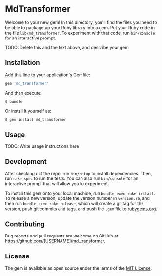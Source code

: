 # MdTransformer

Welcome to your new gem! In this directory, you'll find the files you need to be able to package up your Ruby library into a gem. Put your Ruby code in the file `lib/md_transformer`. To experiment with that code, run `bin/console` for an interactive prompt.

TODO: Delete this and the text above, and describe your gem

## Installation

Add this line to your application's Gemfile:

```ruby
gem 'md_transformer'
```

And then execute:

    $ bundle

Or install it yourself as:

    $ gem install md_transformer

## Usage

TODO: Write usage instructions here

## Development

After checking out the repo, run `bin/setup` to install dependencies. Then, run `rake spec` to run the tests. You can also run `bin/console` for an interactive prompt that will allow you to experiment.

To install this gem onto your local machine, run `bundle exec rake install`. To release a new version, update the version number in `version.rb`, and then run `bundle exec rake release`, which will create a git tag for the version, push git commits and tags, and push the `.gem` file to [rubygems.org](https://rubygems.org).

## Contributing

Bug reports and pull requests are welcome on GitHub at https://github.com/[USERNAME]/md_transformer.

## License

The gem is available as open source under the terms of the [MIT License](https://opensource.org/licenses/MIT).
